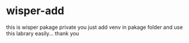 # wisper-add
this is wisper pakage private you just add venv in pakage folder and use this labrary easily... thank you
